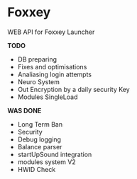 # Foxxey
WEB API for Foxxey Launcher

__TODO__
 - DB preparing
 - Fixes and optimisations
 - Analiasing login attempts
 - Neuro System
 - Out Encryption by a daily security Key
 - Modules SingleLoad

__WAS DONE__
 - Long Term Ban
 - Security
 - Debug logging
 - Balance parser
 - startUpSound integration
 - modules system V2
 - HWID Check
